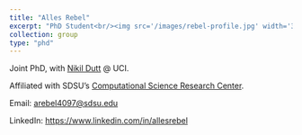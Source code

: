 ```yaml
---
title: "Alles Rebel"
excerpt: "PhD Student<br/><img src='/images/rebel-profile.jpg' width='300'>"
collection: group
type: "phd"
---
```


Joint PhD, with [Nikil Dutt](https://duttgroup.ics.uci.edu/group-members) @ UCI.

Affiliated with SDSU’s [Computational Science Research Center](https://www.csrc.sdsu.edu/).

Email: arebel4097@sdsu.edu

LinkedIn: https://www.linkedin.com/in/allesrebel